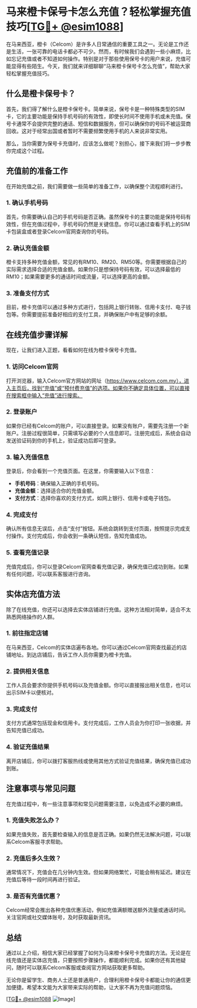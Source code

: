 # 马来橙卡保号卡怎么充值？轻松掌握充值技巧[[TG💪+ @esim1088](https://t.me/s/esim1088)]

在马来西亚，橙卡（Celcom）是许多人日常通信的重要工具之一。无论是工作还是生活，一张可靠的电话卡都必不可少。然而，有时候我们会遇到一些小麻烦，比如忘记充值或者不知道如何操作。特别是对于那些使用保号卡的用户来说，充值可能显得有些陌生。今天，我们就来详细聊聊“马来橙卡保号卡怎么充值”，帮助大家轻松掌握充值技巧。

## 什么是橙卡保号卡？

首先，我们得了解什么是橙卡保号卡。简单来说，保号卡是一种特殊类型的SIM卡，它的主要功能是保持手机号码的有效性，即使长时间不使用手机或未充值。保号卡通常不会提供完整的通话、短信和数据服务，但可以确保你的号码不被运营商回收。这对于经常出国或者暂时不需要频繁使用手机的人来说非常实用。

那么，当你需要为保号卡充值时，应该怎么做呢？别担心，接下来我们将一步步教你完成这个过程。

## 充值前的准备工作

在开始充值之前，我们需要做一些简单的准备工作，以确保整个流程顺利进行。

### 1. 确认手机号码

首先，你需要确认自己的手机号码是否正确。虽然保号卡的主要功能是保持号码有效性，但在充值过程中，手机号码仍然是关键信息。你可以通过查看手机上的SIM卡包装盒或者登录Celcom官网查询你的号码。

### 2. 确认充值金额

橙卡支持多种充值金额，常见的有RM10、RM20、RM50等。你需要根据自己的实际需求选择合适的充值金额。如果你只是想保持号码有效，可以选择最低的RM10；如果需要更多的通话时间或流量，可以选择更高的金额。

### 3. 准备支付方式

目前，橙卡充值可以通过多种方式进行，包括网上银行转账、信用卡支付、电子钱包等。你需要提前准备好相应的支付工具，并确保账户中有足够的余额。

## 在线充值步骤详解

现在，让我们进入正题，看看如何在线为橙卡保号卡充值。

### 1. 访问Celcom官网

打开浏览器，输入Celcom官方网站的网址（https://www.celcom.com.my），进入主页后，找到“充值”或“预付费充值”的选项。如果你不确定具体位置，可以直接在搜索框中输入“充值”进行搜索。

### 2. 登录账户

如果你已经有Celcom的账户，可以直接登录。如果没有账户，需要先注册一个新账户。注册过程很简单，只需填写必要的个人信息即可。注册完成后，系统会自动发送验证码到你的手机上，验证成功后即可登录。

### 3. 输入充值信息

登录后，你会看到一个充值页面。在这里，你需要输入以下信息：

- **手机号码**：确保输入正确的手机号码。
- **充值金额**：选择适合你的充值金额。
- **支付方式**：选择你喜欢的支付方式，如网上银行、信用卡或电子钱包。

### 4. 完成支付

确认所有信息无误后，点击“支付”按钮。系统会跳转到支付页面，按照提示完成支付操作。支付完成后，你会收到一条确认短信，告知充值成功。

### 5. 查看充值记录

充值完成后，你可以登录Celcom官网查看充值记录，确保充值已成功到账。如果有任何问题，可以联系客服进行咨询。

## 实体店充值方法

除了在线充值，你还可以选择去实体店铺进行充值。这种方法相对简单，适合不太熟悉网络操作的人群。

### 1. 前往指定店铺

在马来西亚，Celcom的实体店遍布各地。你可以通过Celcom官网查找最近的店铺地址。到达店铺后，告诉工作人员你需要为橙卡充值。

### 2. 提供相关信息

工作人员会要求你提供手机号码以及充值金额。你可以直接报出相关信息，也可以出示SIM卡以便核对。

### 3. 完成支付

支付方式通常包括现金和信用卡。支付完成后，工作人员会为你打印一张收据，并告知充值已成功。

### 4. 验证充值结果

离开店铺后，你可以拨打客服热线或使用其他方式验证充值结果，确保充值已成功到账。

## 注意事项与常见问题

在充值过程中，有一些注意事项和常见问题需要注意，以免造成不必要的麻烦。

### 1. 充值失败怎么办？

如果充值失败，首先要检查输入的信息是否正确。如果仍然无法解决问题，可以联系Celcom客服寻求帮助。

### 2. 充值后多久生效？

通常情况下，充值会在几分钟内生效。但如果网络繁忙，可能会稍有延迟。建议在充值后等待一段时间再进行验证。

### 3. 是否有充值优惠？

Celcom经常会推出各种充值优惠活动，例如充值满额赠送额外流量或通话时间。关注官网或社交媒体账号，及时获取最新资讯。

## 总结

通过以上介绍，相信大家已经掌握了如何为马来橙卡保号卡充值的方法。无论是在线充值还是实体店充值，只要按照步骤操作，都能顺利完成。如果你还有其他疑问，随时可以联系Celcom客服或查阅官方网站获取更多帮助。

无论你是留学生、商务人士还是普通用户，合理利用橙卡保号卡都能让你的通信更加便捷。希望本文能为大家带来实际的帮助，让大家不再为充值问题烦恼。

[[TG💪+ @esim1088](https://t.me/s/esim1088) ![Image](https://i.postimg.cc/4NQfJmqS/Snipaste-2025-05-13-00-14-12.png)]